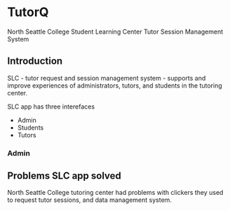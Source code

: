 # TutorQ
North Seattle College Student Learning Center Tutor Session Management System

## Introduction
SLC - tutor request and session management system - supports and improve experiences of administrators, tutors, and students in the tutoring center.

SLC app has three interefaces 
- Admin
- Students
- Tutors

### Admin

## Problems SLC app solved
North Seattle College tutoring center had problems with clickers they used to request tutor sessions, and data management system. 

 
